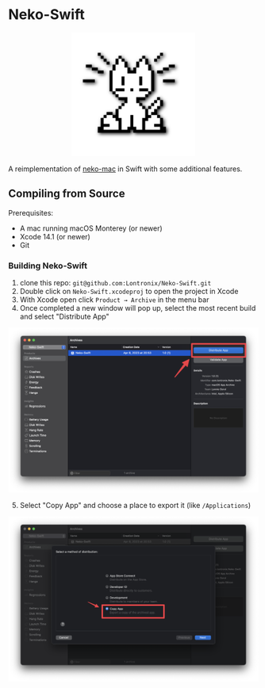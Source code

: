 # Neko-Swift

<p align="center">
  <img src=./Resources/neko-icon.png width=250px height=250px>
</p>

A reimplementation of [neko-mac](https://github.com/mdonoughe/neko-mac) in Swift with some additional features.

## Compiling from Source
Prerequisites:

* A mac running macOS Monterey (or newer)
* Xcode 14.1 (or newer)
* Git

### Building Neko-Swift
1. clone this repo: `git@github.com:Lontronix/Neko-Swift.git`
2. Double click on `Neko-Swift.xcodeproj` to open the project in Xcode
3. With Xcode open click `Product → Archive` in the menu bar
4. Once completed a new window will pop up, select the most recent build and select "Distribute App"

<p align="center">
  <img src=./Resources/distribute-app.png>
</p>

5. Select "Copy App" and choose a place to export it (like `/Applications`)

<p align="center">
  <img src=./Resources/copy-app.png>
</p>
